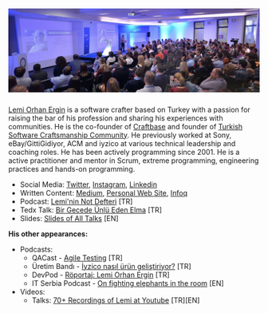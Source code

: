 # ![lemi orhan ergin header](https://raw.githubusercontent.com/lemiorhan/lemiorhan/master/lemi_header.jpg)

[Lemi Orhan Ergin](http://www.lemiorhanergin.com) is a software crafter based on Turkey with a passion for raising the bar of his profession and sharing his experiences with communities. He is the co-founder of [Craftbase](https://craftbase.io) and founder of [Turkish Software Craftsmanship Community](https://kommunity.com/software-craftsmanship-turkey). He previously worked at Sony, eBay/GittiGidiyor, ACM and iyzico at various technical leadership and coaching roles. He has been actively programming since 2001. He is a active practitioner and mentor in Scrum, extreme programming, engineering practices and hands-on programming.

* Social Media: [Twitter](https://twitter.com/lemiorhan), [Instagram](https://www.instagram.com/lemiorhan), [Linkedin](https://www.linkedin.com/in/lemiorhan)
* Written Content: [Medium](https://medium.com/@lemiorhan), [Personal Web Site](http://www.lemiorhanergin.com), [Infoq](https://www.infoq.com/profile/Lemi-Orhan-Ergin/#articles)
* Podcast: [Lemi'nin Not Defteri](https://soundcloud.com/leminin-not-defteri) [TR]
* Tedx Talk: [Bir Gecede Ünlü Eden Elma](https://www.youtube.com/watch?v=DClFjk_Uod8) [TR]
* Slides: [Slides of All Talks](https://speakerdeck.com/lemiorhan) [EN]

**His other appearances:**
* Podcasts: 
  * QACast - [Agile Testing](https://soundcloud.com/qacast/s1e8-lemi-orhan-ergin) [TR]
  * Üretim Bandı - [İyzico nasıl ürün geliştiriyor?](https://open.spotify.com/episode/3Pb7IUoSRMTR32C5Hqk0BO) [TR]
  * DevPod - [Röportaj: Lemi Orhan Ergin](https://devpod.org/2016/01/11/029/) [TR]
  * IT Serbia Podcast - [On fighting elephants in the room](https://podcasts.apple.com/us/podcast/on-fighting-elephants-in-the-room-with-lemi-orhan-ergin/id936476881?i=1000377992398) [EN] 
* Videos:
  * Talks: [70+ Recordings of Lemi at Youtube](https://www.youtube.com/playlist?list=PLQTv1b9jwvWdvUVfv0M55mRbTB8CMYT9R) [TR][EN]
